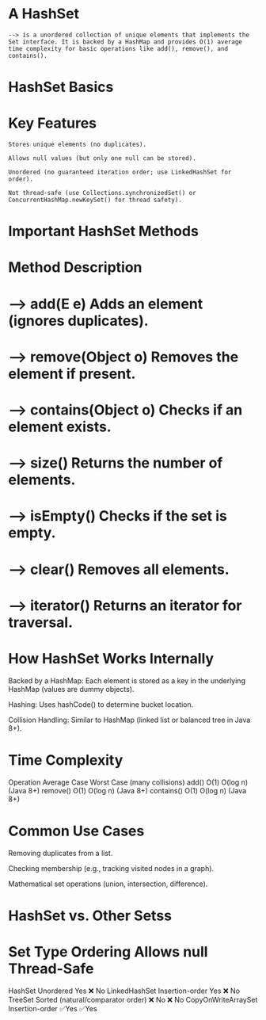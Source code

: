  # A HashSet 
    --> is a unordered collection of unique elements that implements the Set interface. It is backed by a HashMap and provides O(1) average time complexity for basic operations like add(), remove(), and contains().

# HashSet Basics
# Key Features
    Stores unique elements (no duplicates).

    Allows null values (but only one null can be stored).

    Unordered (no guaranteed iteration order; use LinkedHashSet for order).

    Not thread-safe (use Collections.synchronizedSet() or ConcurrentHashMap.newKeySet() for thread safety).

# Important HashSet Methods
# Method	Description
# --> add(E e)	Adds an element (ignores duplicates).
# --> remove(Object o)	Removes the element if present.
# --> contains(Object o)	Checks if an element exists.
# --> size()	Returns the number of elements.
# --> isEmpty()	Checks if the set is empty.
# --> clear()	Removes all elements.
# --> iterator()	Returns an iterator for traversal.

# How HashSet Works Internally
Backed by a HashMap: Each element is stored as a key in the underlying HashMap (values are dummy objects).

Hashing: Uses hashCode() to determine bucket location.

Collision Handling: Similar to HashMap (linked list or balanced tree in Java 8+).

# Time Complexity
Operation	Average Case	Worst Case (many collisions)
add()	    O(1)	        O(log n) (Java 8+)
remove()	O(1)	        O(log n) (Java 8+)
contains()	O(1)	        O(log n) (Java 8+)

# Common Use Cases
Removing duplicates from a list.

Checking membership (e.g., tracking visited nodes in a graph).

Mathematical set operations (union, intersection, difference).


# HashSet vs. Other Setss
# Set Type	          Ordering	                        Allows null	      Thread-Safe
HashSet	              Unordered	                          Yes	              ❌ No
LinkedHashSet	      Insertion-order	                  Yes	              ❌ No
TreeSet	              Sorted (natural/comparator order)	  ❌ No	             ❌ No
CopyOnWriteArraySet	  Insertion-order	                  ✅Yes               ✅Yes